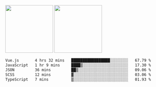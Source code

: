 <img src="https://github-readme-stats.vercel.app/api?username=Dream4ever&count_private=true&show_icons=true&theme=tokyonight" height="150" /> <img src="https://github-readme-stats.vercel.app/api/top-langs/?username=Dream4ever&count_private=true&show_icons=true&theme=tokyonight&langs_count=5&layout=compact" height="150" />

<!--START_SECTION:waka-->

```txt
Vue.js       4 hrs 32 mins   █████████████████░░░░░░░░   67.79 %
JavaScript   1 hr 9 mins     ████▒░░░░░░░░░░░░░░░░░░░░   17.30 %
JSON         36 mins         ██▒░░░░░░░░░░░░░░░░░░░░░░   09.06 %
SCSS         12 mins         ▓░░░░░░░░░░░░░░░░░░░░░░░░   03.06 %
TypeScript   7 mins          ▒░░░░░░░░░░░░░░░░░░░░░░░░   01.93 %
```

<!--END_SECTION:waka-->
